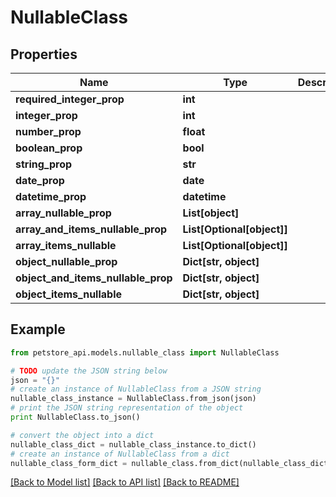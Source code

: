 # NullableClass


## Properties

Name | Type | Description | Notes
------------ | ------------- | ------------- | -------------
**required_integer_prop** | **int** |  | 
**integer_prop** | **int** |  | [optional] 
**number_prop** | **float** |  | [optional] 
**boolean_prop** | **bool** |  | [optional] 
**string_prop** | **str** |  | [optional] 
**date_prop** | **date** |  | [optional] 
**datetime_prop** | **datetime** |  | [optional] 
**array_nullable_prop** | **List[object]** |  | [optional] 
**array_and_items_nullable_prop** | **List[Optional[object]]** |  | [optional] 
**array_items_nullable** | **List[Optional[object]]** |  | [optional] 
**object_nullable_prop** | **Dict[str, object]** |  | [optional] 
**object_and_items_nullable_prop** | **Dict[str, object]** |  | [optional] 
**object_items_nullable** | **Dict[str, object]** |  | [optional] 

## Example

```python
from petstore_api.models.nullable_class import NullableClass

# TODO update the JSON string below
json = "{}"
# create an instance of NullableClass from a JSON string
nullable_class_instance = NullableClass.from_json(json)
# print the JSON string representation of the object
print NullableClass.to_json()

# convert the object into a dict
nullable_class_dict = nullable_class_instance.to_dict()
# create an instance of NullableClass from a dict
nullable_class_form_dict = nullable_class.from_dict(nullable_class_dict)
```
[[Back to Model list]](../README.md#documentation-for-models) [[Back to API list]](../README.md#documentation-for-api-endpoints) [[Back to README]](../README.md)


